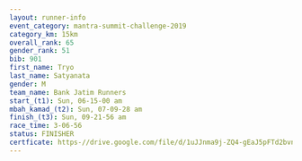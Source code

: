 ```yaml
---
layout: runner-info 
event_category: mantra-summit-challenge-2019 
category_km: 15km 
overall_rank: 65
gender_rank: 51
bib: 901
first_name: Tryo
last_name: Satyanata
gender: M
team_name: Bank Jatim Runners
start_(t1): Sun, 06-15-00 am
mbah_kamad_(t2): Sun, 07-09-28 am
finish_(t3): Sun, 09-21-56 am
race_time: 3-06-56
status: FINISHER
certficate: https-//drive.google.com/file/d/1uJJnma9j-ZQ4-gEaJ5pFTd2bvnYP7Fzd/view?usp=sharing
---
```

